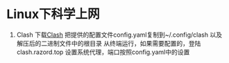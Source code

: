 

# Linux下科学上网

1. Clash
  下载[Clash](https://github.com/Dreamacro/clash/releases)
  把提供的配置文件config.yaml复制到~/.config/clash 以及解压后的二进制文件中的根目录
  从终端运行，如果需要配置的，登陆clash.razord.top
  设置系统代理，端口按照config.yaml中的设置
